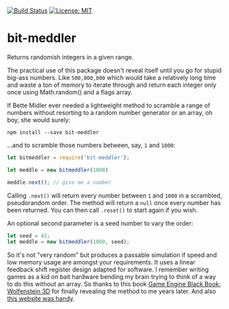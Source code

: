 [![Build Status](https://travis-ci.org/alanmacleod/bit-meddler.svg?branch=master)](https://travis-ci.org/alanmacleod/bit-meddler)
[![License: MIT](https://img.shields.io/badge/License-MIT-yellow.svg)](https://opensource.org/licenses/MIT)

# bit-meddler

Returns randomish integers in a given range.

The practical use of this package doesn't reveal itself until you go for stupid big-ass numbers. Like `500,000,000` which would take a relatively long time and waste a ton of memory to iterate through and return each integer only once using Math.random() and a flags array.

If Bette Midler ever needed a lightweight method to scramble a range of numbers without resorting to a random number generator or an array, oh boy, she would surely:

```
npm install --save bit-meddler
```

...and to scramble those numbers between, say, `1` and `1000`:

```js
let bitmeddler = require('bit-meddler');

let meddle = new bitmeddler(1000)

meddle.next(); // give me a number
```

Calling `.next()` will return every number between `1` and `1000` in a scrambled, pseudorandom order. The method will return a `null` once every number has been returned. You can then call `.reset()` to start again if you wish.

An optional second parameter is a seed number to vary the order:

```js
let seed = 42;
let meddle = new bitmeddler(1000, seed);
```

So it's not "very random" but produces a passable simulation if speed and low memory usage are amongst your requirements. It uses a linear feedback shift register design adapted for software. I remember writing games as a kid on bait hardware bending my brain trying to think of a way to do this without an array. So thanks to this book [Game Engine Black Book: Wolfenstein 3D](http://fabiensanglard.net/Game_Engine_Black_Book_Release_Date/index.php) for finally revealing the method to me years later. And also [this website was handy](https://www.maximintegrated.com/en/app-notes/index.mvp/id/4400).
